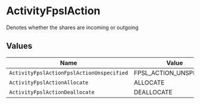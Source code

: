 # ActivityFpslAction

Denotes whether the shares are incoming or outgoing


## Values

| Name                                      | Value                                     |
| ----------------------------------------- | ----------------------------------------- |
| `ActivityFpslActionFpslActionUnspecified` | FPSL_ACTION_UNSPECIFIED                   |
| `ActivityFpslActionAllocate`              | ALLOCATE                                  |
| `ActivityFpslActionDeallocate`            | DEALLOCATE                                |